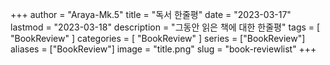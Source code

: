 +++
author = "Araya-Mk.5"
title = "독서 한줄평"
date = "2023-03-17"
lastmod = "2023-03-18"
description = "그동안 읽은 책에 대한 한줄평"
tags = [
    "BookReview"
]
categories = [
    "BookReview"
]
series = ["BookReview"]
aliases = ["BookReview"]
image = "title.png"
slug = "book-reviewlist"
+++